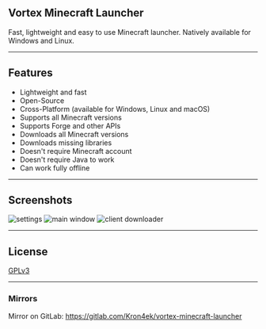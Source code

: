 ## Vortex Minecraft Launcher

Fast, lightweight and easy to use Minecraft launcher. Natively available for Windows and Linux.

---

## Features

* Lightweight and fast
* Open-Source
* Cross-Platform (available for Windows, Linux and macOS)
* Supports all Minecraft versions
* Supports Forge and other APIs
* Downloads all Minecraft versions
* Downloads missing libraries
* Doesn't require Minecraft account
* Doesn't require Java to work
* Can work fully offline

---

## Screenshots

![settings](https://i.imgur.com/dkiweug.png)
![main window](https://i.imgur.com/pd2tnnK.png)
![client downloader](https://i.imgur.com/1QTjiDw.png)

---

## License

[GPLv3](https://github.com/Kron4ek/minecraft-vortex-launcher/blob/master/LICENSE.txt)

---

### Mirrors

Mirror on GitLab: https://gitlab.com/Kron4ek/vortex-minecraft-launcher
